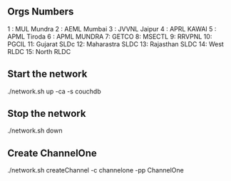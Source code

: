 ## Orgs Numbers
1 : MUL Mundra
2 : AEML Mumbai
3 : JVVNL Jaipur
4 : APRL KAWAI
5 : APML Tiroda
6 : APML MUNDRA
7: GETCO 
8: MSECTL
9: RRVPNL
10: PGCIL
11: Gujarat SLDc
12: Maharastra SLDC
13: Rajasthan SLDC
14: West RLDC
15: North RLDC

## Start the network

./network.sh up -ca -s couchdb

## Stop the network

./network.sh down

## Create ChannelOne
./network.sh createChannel -c channelone -pp ChannelOne
